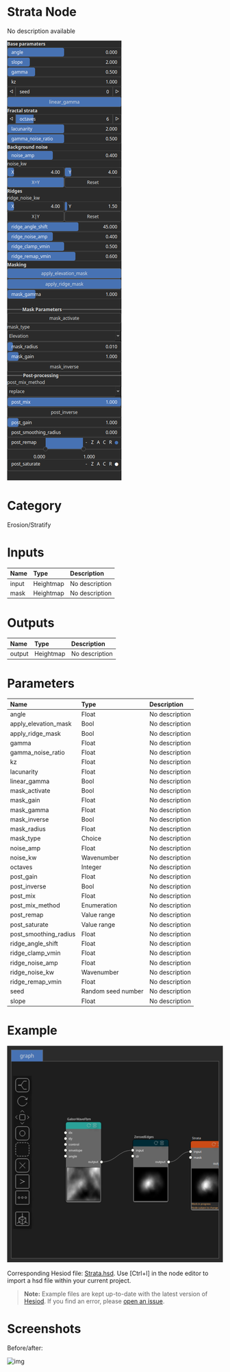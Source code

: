 
Strata Node
===========


No description available



![img](../../images/nodes/Strata_settings.png)


# Category


Erosion/Stratify
# Inputs

|Name|Type|Description|
| :--- | :--- | :--- |
|input|Heightmap|No description|
|mask|Heightmap|No description|

# Outputs

|Name|Type|Description|
| :--- | :--- | :--- |
|output|Heightmap|No description|

# Parameters

|Name|Type|Description|
| :--- | :--- | :--- |
|angle|Float|No description|
|apply_elevation_mask|Bool|No description|
|apply_ridge_mask|Bool|No description|
|gamma|Float|No description|
|gamma_noise_ratio|Float|No description|
|kz|Float|No description|
|lacunarity|Float|No description|
|linear_gamma|Bool|No description|
|mask_activate|Bool|No description|
|mask_gain|Float|No description|
|mask_gamma|Float|No description|
|mask_inverse|Bool|No description|
|mask_radius|Float|No description|
|mask_type|Choice|No description|
|noise_amp|Float|No description|
|noise_kw|Wavenumber|No description|
|octaves|Integer|No description|
|post_gain|Float|No description|
|post_inverse|Bool|No description|
|post_mix|Float|No description|
|post_mix_method|Enumeration|No description|
|post_remap|Value range|No description|
|post_saturate|Value range|No description|
|post_smoothing_radius|Float|No description|
|ridge_angle_shift|Float|No description|
|ridge_clamp_vmin|Float|No description|
|ridge_noise_amp|Float|No description|
|ridge_noise_kw|Wavenumber|No description|
|ridge_remap_vmin|Float|No description|
|seed|Random seed number|No description|
|slope|Float|No description|

# Example


![img](../../images/nodes/Strata_hsd_example.png)

Corresponding Hesiod file: [Strata.hsd](../../examples/Strata.hsd). Use [Ctrl+I] in the node editor to import a hsd file within your current project. 

> **Note:** Example files are kept up-to-date with the latest version of [Hesiod](https://github.com/otto-link/Hesiod).
> If you find an error, please [open an issue](https://github.com/otto-link/Hesiod/issues).

  
# Screenshots

Before/after:

![img](../../images/nodes/Strata_wiki0.png)